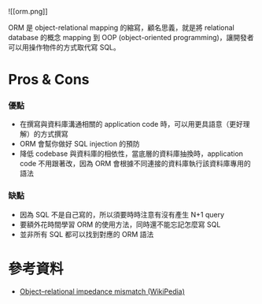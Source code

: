 ![[orm.png]]

ORM 是 object-relational mapping 的縮寫，顧名思義，就是將 relational database 的概念 mapping 到 OOP (object-oriented programming)，讓開發者可以用操作物件的方式取代寫 SQL。

# Pros & Cons

### 優點

- 在撰寫與資料庫溝通相關的 application code 時，可以用更具語意（更好理解）的方式撰寫
- ORM 會幫你做好 SQL injection 的預防
- 降低 codebase 與資料庫的相依性，當底層的資料庫抽換時，application code 不用跟著改，因為 ORM 會根據不同連接的資料庫執行該資料庫專用的語法

### 缺點

- 因為 SQL 不是自己寫的，所以須要時時注意有沒有產生 N+1 query
- 要額外花時間學習 ORM 的使用方法，同時還不能忘記怎麼寫 SQL
- 並非所有 SQL 都可以找到對應的 ORM 語法

# 參考資料

- [Object–relational impedance mismatch (WikiPedia)](https://en.wikipedia.org/wiki/Object%E2%80%93relational_impedance_mismatch)
